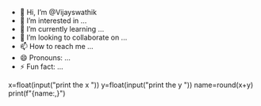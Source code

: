 - 👋 Hi, I’m @Vijayswathik
- 👀 I’m interested in ...
- 🌱 I’m currently learning ...
- 💞️ I’m looking to collaborate on ...
- 📫 How to reach me ...
- 😄 Pronouns: ...
- ⚡ Fun fact: ...

<!---
Vijayswathik/Vijayswathik is a ✨ special ✨ repository because its `README.md` (this file) appears on your GitHub profile.
You can click the Preview link to take a look at your changes.
--->
x=float(input("print the x  "))
y=float(input("print the y  "))
name=round(x+y)
print(f"{name:,}")
